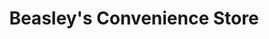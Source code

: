 ---
title: "Beasley's Convenience Store"
url: /wood-river/beasleys-convenience-store/
shop: Lebensmittel
---